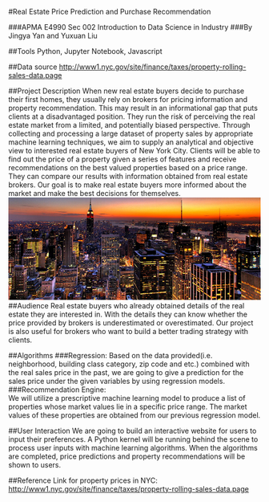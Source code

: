 #Real Estate Price Prediction and Purchase Recommendation  

###APMA E4990 Sec 002 Introduction to Data Science in Industry
###By Jingya Yan and Yuxuan Liu
 

##Tools
Python, Jupyter Notebook, Javascript

##Data source
http://www1.nyc.gov/site/finance/taxes/property-rolling-sales-data.page

##Project Description
When new real estate buyers decide to purchase their first homes, they usually rely on brokers for pricing information and property recommendation. This may result in an informational gap that puts clients at a disadvantaged position. They run the risk of perceiving the real estate market from a limited, and potentially biased perspective. Through collecting and processing a large dataset of property sales by appropriate machine learning techniques, we aim to supply an analytical and objective view to interested real estate buyers of New York City. Clients will be able to find out the price of a property given a series of features and receive recommendations on the best valued properties based on a price range. They can compare our results with information obtained from real estate brokers. Our goal is to make real estate buyers more informed about the market and make the best decisions for themselves.  
![Alt text](img/Real-Estate-Companies-in-New-York.jpg)
##Audience
Real estate buyers who already obtained details of the real estate they are interested in. With the details they can know whether the price provided by brokers is underestimated or overestimated.
Our project is also useful for brokers who want to build a better trading strategy with clients. 
 
##Algorithms
###Regression: 
Based on the data provided(i.e. neighborhood, building class category, zip code and etc.) combined with the real sales price in the past, we are going to give a prediction for the sales price under the given variables by using regression models.
###Recommendation Engine:  
We will utilize a prescriptive machine learning model to produce a list of properties whose market values lie in a specific price range. The market values of these properties are obtained from our previous regression model.  
 
##User Interaction
We are going to build an interactive website for users to input their preferences. A Python kernel will be running behind the scene to process user inputs with machine learning algorithms. When the algorithms are completed, price predictions and property recommendations will be shown to users. 

##Reference
Link for property prices in NYC: http://www1.nyc.gov/site/finance/taxes/property-rolling-sales-data.page
